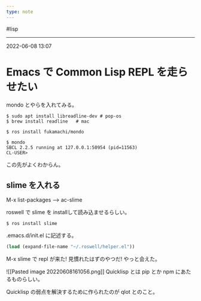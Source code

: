 ```yaml
---
type: note
---
```


#lisp 

---
2022-06-08  13:07

# Emacs で Common Lisp REPL を走らせたい

mondo とやらを入れてみる。

```shell
$ sudo apt install libreadline-dev # pop-os
$ brew install readline   # mac

$ ros install fukamachi/mondo

$ mondo
SBCL 2.2.5 running at 127.0.0.1:50954 (pid=11563)
CL-USER>
```

この先がよくわからん。

## slime を入れる

M-x list-packages --> ac-slime

roswell で slime を installして読み込ませるらしい。
```shell
$ ros install slime
```
.emacs.d/init.el に記述する。

```lisp
(load (expand-file-name "~/.roswell/helper.el"))
```

M-x slime で repl が来た!
見慣れたはずのやつだ!
やっと会えた。

![[Pasted image 20220608161056.png]]
Quicklisp とは pip とか npm にあたるものらしい。

Quicklisp の弱点を解決するために作られたのが qlot とのこと。



